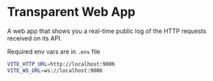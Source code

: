 # Transparent Web App

A web app that shows you a real-time public log of the HTTP requests received on its API.

Required env vars are in `.env` file

```sh
VITE_HTTP_URL=http://localhost:9006
VITE_WS_URL=ws://localhost:9006
```
